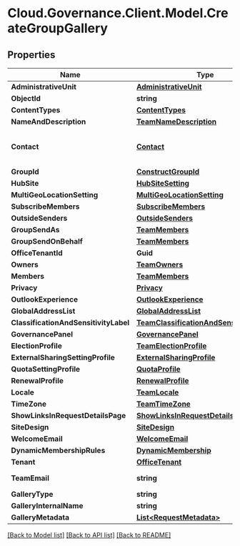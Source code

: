 # Cloud.Governance.Client.Model.CreateGroupGallery
## Properties

Name | Type | Description | Notes
------------ | ------------- | ------------- | -------------
**AdministrativeUnit** | [**AdministrativeUnit**](AdministrativeUnit.md) |  | [optional] 
**ObjectId** | **string** |  | [optional] 
**ContentTypes** | [**ContentTypes**](ContentTypes.md) |  | [optional] 
**NameAndDescription** | [**TeamNameDescription**](TeamNameDescription.md) |  | [optional] 
**Contact** | [**Contact**](Contact.md) | Activity model for primary contact,secondary contact | [optional] 
**GroupId** | [**ConstructGroupId**](ConstructGroupId.md) |  | [optional] 
**HubSite** | [**HubSiteSetting**](HubSiteSetting.md) |  | [optional] 
**MultiGeoLocationSetting** | [**MultiGeoLocationSetting**](MultiGeoLocationSetting.md) |  | [optional] 
**SubscribeMembers** | [**SubscribeMembers**](SubscribeMembers.md) |  | [optional] 
**OutsideSenders** | [**OutsideSenders**](OutsideSenders.md) |  | [optional] 
**GroupSendAs** | [**TeamMembers**](TeamMembers.md) |  | [optional] 
**GroupSendOnBehalf** | [**TeamMembers**](TeamMembers.md) |  | [optional] 
**OfficeTenantId** | **Guid** |  | [optional] 
**Owners** | [**TeamOwners**](TeamOwners.md) |  | [optional] 
**Members** | [**TeamMembers**](TeamMembers.md) |  | [optional] 
**Privacy** | [**Privacy**](Privacy.md) |  | [optional] 
**OutlookExperience** | [**OutlookExperience**](OutlookExperience.md) |  | [optional] 
**GlobalAddressList** | [**GlobalAddressList**](GlobalAddressList.md) |  | [optional] 
**ClassificationAndSensitivityLabel** | [**TeamClassificationAndSensitivityLabel**](TeamClassificationAndSensitivityLabel.md) |  | [optional] 
**GovernancePanel** | [**GovernancePanel**](GovernancePanel.md) |  | [optional] 
**ElectionProfile** | [**TeamElectionProfile**](TeamElectionProfile.md) |  | [optional] 
**ExternalSharingSettingProfile** | [**ExternalSharingProfile**](ExternalSharingProfile.md) |  | [optional] 
**QuotaSettingProfile** | [**QuotaProfile**](QuotaProfile.md) |  | [optional] 
**RenewalProfile** | [**RenewalProfile**](RenewalProfile.md) |  | [optional] 
**Locale** | [**TeamLocale**](TeamLocale.md) |  | [optional] 
**TimeZone** | [**TeamTimeZone**](TeamTimeZone.md) |  | [optional] 
**ShowLinksInRequestDetailsPage** | [**ShowLinksInRequestDetailsPage**](ShowLinksInRequestDetailsPage.md) |  | [optional] 
**SiteDesign** | [**SiteDesign**](SiteDesign.md) |  | [optional] 
**WelcomeEmail** | [**WelcomeEmail**](WelcomeEmail.md) |  | [optional] 
**DynamicMembershipRules** | [**DynamicMembership**](DynamicMembership.md) |  | [optional] 
**Tenant** | [**OfficeTenant**](OfficeTenant.md) |  | [optional] 
**TeamEmail** | **string** |  | [optional] [readonly] 
**GalleryType** | **string** |  | [optional] 
**GalleryInternalName** | **string** |  | [optional] 
**GalleryMetadata** | [**List&lt;RequestMetadata&gt;**](RequestMetadata.md) |  | [optional] 

[[Back to Model list]](../README.md#documentation-for-models) [[Back to API list]](../README.md#documentation-for-api-endpoints) [[Back to README]](../README.md)

